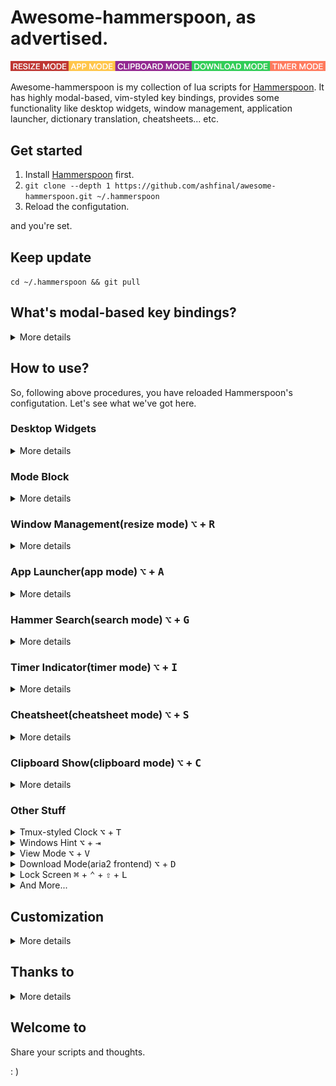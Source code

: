 <h1>Awesome-hammerspoon, as advertised.</h1>

<p><img src="https://github.com/ashfinal/bindata/raw/master/screenshots/awesome-hammerspoon-modes.png" alt="modes"/></p>

<p>Awesome-hammerspoon is my collection of lua scripts for <a href="http://www.hammerspoon.org/">Hammerspoon</a>. It has highly modal-based, vim-styled key bindings, provides some functionality like desktop widgets, window management, application launcher, dictionary translation, cheatsheets... etc.</p>

<h2>Get started</h2>

<ol>
<li>Install <a href="http://www.hammerspoon.org/">Hammerspoon</a> first.</li>
<li><code>git clone --depth 1 https://github.com/ashfinal/awesome-hammerspoon.git ~/.hammerspoon</code></li>
<li>Reload the configutation.</li>
</ol>

<p>and you&#39;re set.</p>

<h2>Keep update</h2>

<p><code>cd ~/.hammerspoon &amp;&amp; git pull</code></p>

<h2>What's modal-based key bindings?</h2>

<details>
<summary>More details</summary>

<p>Well... simply to say, it allows you using <kbd>S</kbd> key to resize windows in <code>resize</code> mode, but in <code>app</code> mode, to launch Safari, in <code>timer</code> mode, to set a 10-mins timer... something like that. During all progress, you don&#39;t have to press extra keys.</p></p>

<p>And this means a lot.</p>

<ul>
<li>It&#39;s scene-wise, you can use same key bindings to do different jobs in different scenes. You don&#39;t worry to run out of your hotkey bindings, and twist your fingers to press <kbd>⌘</kbd> + <kbd>⌃</kbd> + <kbd>⌥</kbd> + <kbd>⇧</kbd> + <kbd>C</kbd> in the end.</li>

<li>Less keystrokes, less memory pressure. You can press <kbd>⌥</kbd> + <kbd>A</kbd> to enter <code>app</code> mode, release, then press single key <kbd>S</kbd> to launch Safari, or <kbd>C</kbd> to lauch Chrome. Sounds good? You keep your pace, no rush.</li>

<li>Easy to extend, you can create your own modals if you like. For example, <code>Finder</code> mode, in which you press <kbd>T</kbd> to open Terminal here, press <kbd>S</kbd> to send files to predefined path, press <kbd>C</kbd> to upload images to cloud storage.</li>
</ul>

<p><strong>NOTICE:</strong> After your work you&#39;d better quit current mode back to normal. Or, you carefully pick your key bindings to avoid conflict with other hotkeys.</p>

</details>

<h2>How to use?</h2>

<p>So, following above procedures, you have reloaded Hammerspoon&#39;s configutation. Let&#39;s see what we&#39;ve got here.</p>

<h3>Desktop Widgets</h3>

<details>
<summary>More details</summary>

<p>As you may have noticed, there are two clean, nice-looking desktop widgets, analogclock and calendar. Usually we don&#39;t interact with them, but I do hope you like them.</p>

<p><img src="https://github.com/ashfinal/bindata/raw/master/screenshots/awesome-hammerspoon-deskwidgets.png" alt="widgets"/></p>

<p><strong>UPDATE:</strong> Add new widget <code>hcalendar</code>. The design comes from <a href="https://github.com/ashikahmad/horizontal-calendar-widget">here</a>.</p>

<p><img src="https://github.com/ashfinal/bindata/raw/master/screenshots/awesome-hammerspoon-hcal.png" alt="hcal"/></p>

<p><em>Default off. To add this module to your config, please refer to the <code>Customization</code> section.</em></p>

</details>

<h3>Mode Block</h3>

<details>
<summary>More details</summary>

<p>There is also a small gray block in the bottom right corner, maybe displaying current netspeed. Well, it&#39;s actually <strong>mode block</strong>. Want to know in which mode you are? Give it a glance. When Hammerspoon starts, or there&#39;s no work to do, it shows <code>DOCK MODE</code> in black background. But alway displaying the black block is a little boring, so we use it for netspeed monitor if there&#39;s no activity for 5 secs.</p>

<p><strong>Mode block</strong> holds the entrance to other modes, you can use <kbd>⌥</kbd> + <kbd>space</kbd> to toggle its display. Then use <kbd>⌥</kbd> + <kbd>R</kbd> to enter <code>resize</code> mode, or use <kbd>⌥</kbd> + <kbd>A</kbd> to enter <code>app</code> mode... etc.</p>

<p>Key bindings available:</p>

<table data-anchor-id="lfo3" class="table table-striped-white table-bordered">
    <thead>
        <tr>
            <th style="text-align:left;">Key bindings</th>
            <th style="text-align:left;">Movement</th>
        </tr>
    </thead>
    <tbody><tr>
            <td style="text-align:left;"><kbd>⌥</kbd> + <kbd>A</kbd></td>
            <td style="text-align:left;">Enter app mode</td>
        </tr>
        <tr>
            <td style="text-align:left;"><kbd>⌥</kbd> + <kbd>C</kbd></td>
            <td style="text-align:left;">Enter <code>clipboard</code> mode</td>
        </tr>
        <tr>
            <td style="text-align:left;"><kbd>⌥</kbd> + <kbd>D</kbd></td>
            <td style="text-align:left;">Enter <code>download</code> mode</td>
        </tr>
        <tr>
            <td style="text-align:left;"><kbd>⌥</kbd> + <kbd>G</kbd></td>
            <td style="text-align:left;">Launch hammer search</td>
        </tr>
        <tr>
            <td style="text-align:left;"><kbd>⌥</kbd> + <kbd>I</kbd></td>
            <td style="text-align:left;">Enter <code>timer</code> mode</td>
        </tr>
        <tr>
            <td style="text-align:left;"><kbd>⌥</kbd> + <kbd>R</kbd></td>
            <td style="text-align:left;">Enter <code>resize</code> mode</td>
        </tr>
        <tr>
            <td style="text-align:left;"><kbd>⌥</kbd> + <kbd>S</kbd></td>
            <td style="text-align:left;">Enter <code>cheatsheet</code> mode</td>
        </tr>
        <tr>
            <td style="text-align:left;"><kbd>⌥</kbd> + <kbd>T</kbd></td>
            <td style="text-align:left;">Show current time</td>
        </tr>
        <tr>
            <td style="text-align:left;"><kbd>⌥</kbd> + <kbd>v</kbd></td>
            <td style="text-align:left;">Enter <code>view</code> mode</td>
        </tr>
        <tr>
            <td style="text-align:left;"><kbd>⌥</kbd> + <kbd>Z</kbd></td>
            <td style="text-align:left;">Open Hammerspoon console</td>
        </tr>
        <tr>
            <td style="text-align:left;"><kbd>⌥</kbd> + <kbd>⇥</kbd></td>
            <td style="text-align:left;">Show window hints</td>
        </tr>
    </tbody>
</table>

<p><em>In most modes, you can use <kbd>Q</kbd>, or <kbd>⎋</kbd> to quit back to DOCK mode. And switch from one mode to another directly.</em></p>

</details>

<h3>Window Management(resize mode) <kbd>⌥</kbd> + <kbd>R</kbd></h3>

<details>
<summary>More details</summary>

<p><img src="https://github.com/ashfinal/bindata/raw/master/screenshots/awesome-hammerspoon-winresize.gif" alt="winresize"/></p>

<p>Use <kbd>H</kbd>, <kbd>L</kbd>, <kbd>J</kbd>, <kbd>K</kbd> to <strong>resize</strong> windows.</p>

<p>Use <kbd>=</kbd>, <kbd>-</kbd> to expand/shrink the window size.</p>

<p>Use <kbd>⌘</kbd> + <kbd>H/J/K/L</kbd> to cycle through active windows.</p>

<p>Use <kbd>⇧</kbd> + <kbd>H/J/K/L</kbd> to <strong>move</strong> windows around.</p>

<p>Use <kbd>⌃</kbd> + <kbd>H/J/K/L</kbd> to resize windows to 1/2 of screen.</p>

<p>Use <kbd>⌃</kbd> + <kbd>Y/U/I/O</kbd> to resize windows to 1/4 of screen.</p>

<p>Use <kbd>F</kbd> to put windows to fullscreen, use <kbd>C</kbd> to put windows to center of screen, use <kbd>⌃</kbd> + <kbd>C</kbd> to resize windows to predefined size and center them.</p>

<p>And of course, you can use system-wide <kbd>⌘</kbd> + <kbd>⇥</kbd> to switch between active applications.</p>

</details>

<h3>App Launcher(app mode) <kbd>⌥</kbd> + <kbd>A</kbd></h3>

<details>
<summary>More details</summary>

<p>Use <kbd>F</kbd> to launch Finder or focus the existing window; <kbd>S</kbd> for Safari; <kbd>T</kbd> for Terminal; <kbd>V</kbd> for Activity Monitor; <kbd>Y</kbd> for System Preferences... etc.</p>

<p>If you want to define your own hotkeys, please create <code>~/.hammerspoon/private/awesomeconfig.lua</code> file, then add something like below:</p>

<pre><code class="language-lua">applist = {
    {shortcut = &#39;i&#39;,appname = &#39;iTerm&#39;},
    {shortcut = &#39;l&#39;,appname = &#39;Sublime Text&#39;},
    {shortcut = &#39;m&#39;,appname = &#39;MacVim&#39;},
    {shortcut = &#39;o&#39;,appname = &#39;LibreOffice&#39;},
    {shortcut = &#39;r&#39;,appname = &#39;Firefox&#39;},
}

</code></pre>

<p><strong>UPDATE:</strong> Now you can press <kbd>⇥</kbd> to show key bindings, also available in <code>resize</code>, <code>view</code>, <code>timer</code> mode.</p>

<p><img src="https://github.com/ashfinal/bindata/raw/master/screenshots/awesome-hammerspoon-tips.png" alt="tips"/></p>

</details>

<h3>Hammer Search(search mode) <kbd>⌥</kbd> + <kbd>G</kbd></h3>

<details>
<summary>More details</summary>

<p>Now you can search Safari tabs and online dictionary(use <kbd>⌃</kbd> + <kbd>⇥</kbd> to switch between them).</p>

<p><img src="https://github.com/ashfinal/bindata/raw/master/screenshots/awesome-hammerspoon-hsearch.gif" alt="hsearch"/></p>

<p>Dictionary search supports <code>word suggestion</code>(see the above gif) and English thesaurus(use <kbd>⌃</kbd> + <kbd>D</kbd> to request). And did you notice that the translation is instant?</p>

<p><em>Due to the uncertainty of asynchronous request, usually you need to append a space to end of the word to fully translate it.</em></p>

<p><strong>NOTICE:</strong> If you heavily rely on instant translation(youdao dict), please consider applying for your own API key at here:</p>

<p><a href="http://fanyi.youdao.com/openapi?path=data-mode">http://fanyi.youdao.com/openapi?path=data-mode</a></p>

<p>Then add them to <code>~/.hammerspoon/private/awesomeconfig.lua</code>:</p>

<pre><code>youdaokeyfrom = &#39;hsearch&#39;  -- keyfrom
youdaoapikey = &#39;1199732752&#39;  -- API key
</code></pre>

</details>

<h3>Timer Indicator(timer mode) <kbd>⌥</kbd> + <kbd>I</kbd></h3>

<details>
<summary>More details</summary>

<p>Have you noticed this issue on macos? There is 5 pixel tall blank at the bottom of the screen for non-native fullscreen window, which is sometimes disturbing. Let&#39;s make the blank more useful. When you set a timer, this will draw a colored line to fill that blank, meanwhile, show progress of the timer.</p>

<p><img src="https://github.com/ashfinal/bindata/raw/master/screenshots/awesome-hammerspoon-timeralert.png" alt="timeralert"/></p>

<p>Press <kbd>0</kbd> to set a 5-mins timer, <kbd>↩︎</kbd> to set a 25-mins timer.</p>

<p>Press <kbd>1</kbd> to set a 10-mins timer;</p>

<p>Press <kbd>2</kbd> to set a 20-mins timer;</p>

<p>...</p>

<p>Press <kbd>9</kbd> to set a 90-mins timer.</p>

</details>

<h3>Cheatsheet(cheatsheet mode) <kbd>⌥</kbd> + <kbd>S</kbd></h3>

<details>
<summary>More details</summary>

<p>It shows the cheatsheet of current application&#39;s hotkeys. Code comes from <a href="https://github.com/dharmapoudel/hammerspoon-config">here</a>.</p>

<p>Let the picture talk:</p>

<p><img src="https://github.com/ashfinal/bindata/raw/master/screenshots/awesome-hammerspoon-cheatsheet.png" alt="cheatsheet"/></p>

</details>

<h3>Clipboard Show(clipboard mode) <kbd>⌥</kbd> + <kbd>C</kbd></h3>

<details>
<summary>More details</summary>

<p>It shows the content of your clipboard. If text or image type then display it with proper size, if hyperlink type then use default browser to open it. Click the display block it will destory itself.</p>

<p>I usually use this to display QR image for cellphone&#39;s faster scanning, or display some text for better reading.</p>

</details>

<h3>Other Stuff</h3>

<details>
<summary>Tmux-styled Clock <kbd>⌥</kbd> + <kbd>T</kbd></summary>

<p>Works even when you&#39;re watching video in fullscreen.</p>

<p><img src="https://github.com/ashfinal/bindata/raw/master/screenshots/awesome-hammerspoon-tmuxtime.png" alt="tmuxtime"/></p>

</details>

<details>
<summary>Windows Hint <kbd>⌥</kbd> + <kbd>⇥</kbd> </summary>

<p>Focus to your windows easier.</p>

<p><img src="https://github.com/ashfinal/bindata/raw/master/screenshots/awesome-hammerspoon-windowshint.png" alt="windowshint"/></p>

</details>

<details>
<summary>View Mode <kbd>⌥</kbd> + <kbd>V</kbd></summary>

<p>Use <kbd>H/J/K/L</kbd> to scroll around.</p>

<p>Use <kbd>⌃</kbd>/<kbd>⇧</kbd> + <kbd>H/J/K/L</kbd> to move mouse around.</p>

<p>Use <kbd>,</kbd>/<kbd>.</kbd> for mouse left/right click.</p>

</details>

<details>
<summary>Download Mode(aria2 frontend) <kbd>⌥</kbd> + <kbd>D</kbd></summary>

<p>I use <a href="https://github.com/NemoAlex/glutton">glutton</a>(a tiny webclient for aria2) to manage aria2&#39;s download queue. This mode creates an interface for glutton, so I can handle aria2 more convenient.</p>

<p>Default off. To add this module to your config, please refer to the <code>Customization</code> section.</p>

<p><em>To speed up the display of webclient, by default when you press <code>⎋</code> the interface is hiden(instead destroyed). This may increase resource occupation. If you don&#39;t use <code>download</code> mode for a long time, when quitting use <kbd>⌃</kbd> + <kbd>⎋</kbd> to completely destory the webclient.</em></p>

</details>

<details>
<summary>Lock Screen <kbd>⌘</kbd> + <kbd>⌃</kbd> + <kbd>⇧</kbd> + <kbd>L</kbd></summary>

<p>No description.</p>

</details>

<details>
<summary>And More...</summary>

<p>For whatever mode, you can always use:</p>

<p><kbd>⌘</kbd> + <kbd>⌥</kbd> + <kbd>⇠</kbd> to resize windows to left-half of screen</p>

<p><kbd>⌘</kbd>  + <kbd>⌥</kbd> + <kbd>⇢</kbd> to resize windows to right-half of screen</p>

<p><kbd>⌘</kbd>  + <kbd>⌥</kbd> +  <kbd>⇡</kbd> to resize windows to fullscreen</p>

<p><kbd>⌘</kbd>  + <kbd>⌥</kbd> +  <kbd>⇣</kbd> to put windows to predefined size</p>

<p><kbd>⌘</kbd>  + <kbd>⌥</kbd> +  <kbd>↩︎</kbd> to put windows to center of screen</p>

<hr>

<p>For those who care about system resource:</p>

<p><img src="https://github.com/ashfinal/bindata/raw/master/screenshots/awesome-hammerspoon-memusage.png" alt="memusage"/></p>

<hr/>

</details>

<h2>Customization</h2>

<details>
<summary>More details</summary>

<p>Modify the file <code>~/.hammerspoon/private/awesomeconfig.lua</code>, you should create it before doing below things.</p>

<ol>
<li><p>Add application launching hotkey</p>

<p>See the section <code>App launcher(app mode)</code> above.</p></li>
<li><p>Add/Remove the plugin modules</p>

<p>default modules:</p>

<pre><code class="language-lua">module_list = {
    &quot;basicmode&quot;,
    &quot;widgets/netspeed&quot;,
    &quot;widgets/calendar&quot;,
    &quot;widgets/analogclock&quot;,
    &quot;modes/indicator&quot;,
    &quot;modes/clipshow&quot;,
    &quot;modes/cheatsheet&quot;,
    &quot;modes/hsearch&quot;,
}
</code></pre>

<p>For example, remove <code>hsearch</code> module, add your own module <code>mymodule</code>:</p>

<pre><code class="language-lua">module_list = {
    &quot;basicmode&quot;,
    &quot;widgets/netspeed&quot;,
    &quot;widgets/calendar&quot;,
    &quot;widgets/analogclock&quot;,
    &quot;modes/indicator&quot;,
    &quot;modes/clipshow&quot;,
    &quot;modes/cheatsheet&quot;,
    &quot;private/mymodule&quot;,
}
</code></pre></li>

<li><p>Modify/Remove the default key bindings</p>

<p>Available key binding variables:</p>
<table data-anchor-id="79xg" class="table table-striped-white table-bordered">
<thead>
<tr>
 <th style="text-align:left;">Action</th>
 <th style="text-align:left;">Variable</th>
</tr>
</thead>
<tbody><tr>
 <td style="text-align:left;">Reload Configuration</td>
 <td style="text-align:left;">hsreload_keys</td>
</tr>
<tr>
 <td style="text-align:left;">Toggle Modal Supervisor</td>
 <td style="text-align:left;">modalmgr_keys</td>
</tr>
<tr>
 <td style="text-align:left;">Toggle Hammerspoon Console</td>
 <td style="text-align:left;">toggleconsole_keys</td>
</tr>
<tr>
 <td style="text-align:left;">Lock Screen</td>
 <td style="text-align:left;">lockscreen_keys</td>
</tr>
<tr>
 <td style="text-align:left;">Enter Application Mode</td>
 <td style="text-align:left;">appM_keys</td>
</tr>
<tr>
 <td style="text-align:left;">Enter Clipboard Mode</td>
 <td style="text-align:left;">clipboardM_keys</td>
</tr>
<tr>
 <td style="text-align:left;">Launch Hammer Search</td>
 <td style="text-align:left;">hsearch_keys</td>
</tr>
<tr>
 <td style="text-align:left;">Enter Timer Mode</td>
 <td style="text-align:left;">timerM_keys</td>
</tr>
<tr>
 <td style="text-align:left;">Enter Resize Mode</td>
 <td style="text-align:left;">resizeM_keys</td>
</tr>
<tr>
 <td style="text-align:left;">Enter Cheatsheet Mode</td>
 <td style="text-align:left;">cheatsheetM_keys</td>
</tr>
<tr>
 <td style="text-align:left;">Show Digital Clock</td>
 <td style="text-align:left;">showtime_keys</td>
</tr>
<tr>
 <td style="text-align:left;">Enter View Mode</td>
 <td style="text-align:left;">viewM_keys</td>
</tr>
<tr>
 <td style="text-align:left;">Show Window hints</td>
 <td style="text-align:left;">winhints_keys</td>
</tr>
<tr>
 <td style="text-align:left;">Lefthalf of Screen</td>
 <td style="text-align:left;">resizeextra_lefthalf_keys</td>
</tr>
<tr>
 <td style="text-align:left;">Righthalf of Screen</td>
 <td style="text-align:left;">resizeextra_righthalf_keys</td>
</tr>
<tr>
 <td style="text-align:left;">Fullscreen</td>
 <td style="text-align:left;">resizeextra_fullscreen_keys</td>
</tr>
<tr>
 <td style="text-align:left;">Resize &amp; Center</td>
 <td style="text-align:left;">resizeextra_fcenter_keys</td>
</tr>
<tr>
 <td style="text-align:left;">Center Window</td>
 <td style="text-align:left;">resizeextra_center_keys</td>
</tr>
</tbody></table>

<p>For example, to modify <code>Reload Configuration</code> key binding:</p>
<pre><code class="language-lua">hsreload_keys = {{&quot;cmd&quot;, &quot;shift&quot;, &quot;ctrl&quot;}, &quot;F&quot;}
</code></pre>
<p>To completely remove <code>Lock Screen</code> key binding:</p>
<pre><code class="language-lua">lockscreen_keys = {{}, &quot;&quot;}
</code></pre> </li>

<li><p>Create your own modal key bindings</p>

<p>See <a href="http://www.hammerspoon.org/docs/hs.hotkey.modal.html">http://www.hammerspoon.org/docs/hs.hotkey.modal.html</a>, also you can refer to my scripts.</p></li>
<li><p>Global options</p>

<p>These options should be put into <code>~/.hammerspoon/private/awesomeconfig.lua</code> file.<br/>

<pre><code class="language-lua">
     -- You may want to use your own aria2 webclient.
     aria2URL = &quot;http://www.myaria2.com/&quot;

     -- Local files also are supported, like this:
     aria2URL = &quot;file:///Users/ashfinal/Downloads/glutton/index.html&quot;

     -- Make mode block idle to netspeed or just hide.
     idle_to_which = &quot;never/netspeed/hide&quot;

     -- When enter `app` mode show or hide applauncher tips automatically.
     show_applauncher_tips = true/false

     -- Put analogclock to somewhere by defining center point.
     aclockcenter = {x=200,y=200}

     -- Put calendar to somewhere by defining topleft point.
     caltopleft = {200,200}
     ```
</code></pre></li>

</ol>

</details>

<h2>Thanks to</h2>

<details>
<summary>More details</summary>

<p><a href="http://www.hammerspoon.org/">http://www.hammerspoon.org/</a></p>

<p><a href="https://github.com/zzamboni/oh-my-hammerspoon">https://github.com/zzamboni/oh-my-hammerspoon</a></p>

<p><a href="https://github.com/scottcs/dot_hammerspoon">https://github.com/scottcs/dot_hammerspoon</a></p>

<p><a href="https://github.com/dharmapoudel/hammerspoon-config">https://github.com/dharmapoudel/hammerspoon-config</a></p>

<p><a href="http://tracesof.net/uebersicht/">http://tracesof.net/uebersicht/</a></p>

</details>

<h2>Welcome to</h2>

<p>Share your scripts and thoughts.</p>

<p>: )</p>

